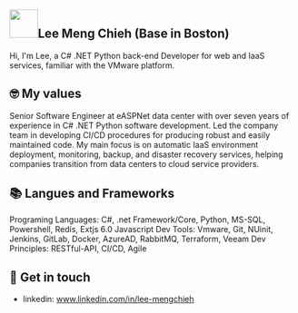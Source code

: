 ## <img width="50px" src="https://raw.githubusercontent.com/ms314006/ms314006/basic/resource/gqsm.png" />Lee Meng Chieh (Base in Boston)

Hi, I'm Lee, a C# .NET Python back-end Developer for web and IaaS services, familiar with the VMware platform.

## 🤓 My values
Senior Software Engineer at eASPNet data center with over seven years of experience in C# .NET Python software development. Led the company team in developing CI/CD procedures for producing robust and easily maintained code. My main focus is on automatic IaaS environment deployment, monitoring, backup, and disaster recovery services, helping companies transition from data centers to cloud service providers.

## 📚 Langues and Frameworks
Programing Languages: C#, .net Framework/Core, Python, MS-SQL, Powershell, Redis, Extjs 6.0 Javascript
Dev Tools: Vmware, Git, NUinit, Jenkins, GitLab, Docker, AzureAD, RabbitMQ, Terraform, Veeam
Dev Principles: RESTful-API, CI/CD, Agile

## 🔗 Get in touch
- linkedin: www.linkedin.com/in/lee-mengchieh
